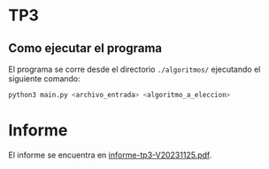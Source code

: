 # TP3

## Como ejecutar el programa

El programa se corre desde el directorio `./algoritmos/` ejecutando el siguiente comando:

```bash
python3 main.py <archivo_entrada> <algoritmo_a_eleccion>
```

# Informe

El informe se encuentra en [informe-tp3-V20231125.pdf](https://github.com/ptourne/pim-squad/blob/informe-tp3-V20231125.pdf).
